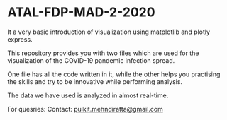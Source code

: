 # ATAL-FDP-MAD-2-2020

It a very basic introduction of visualization using matplotlib and plotly express.

This repository provides you with two files which are used for the visualization of the COVID-19 pandemic infection spread.

One file has all the code written in it, while the other helps you practising the skills and try to be innovative while performing analysis.

The data we have used is analyzed in almost real-time.

For quesries: Contact: pulkit.mehndiratta@gmail.com
